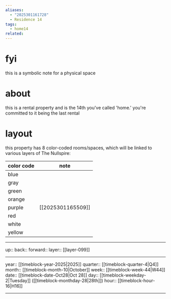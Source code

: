 ```yaml
---
aliases:
  - "2025301161728"
  - Residence 14
tags:
  - home14
related:
---
```


# fyi

this is a symbolic note for a physical space

# about

this is a rental property and is the 14th you've called 'home.' you're committed to it being the last rental 

# layout

this property has 8 color-coded rooms/spaces, which will be linked to various layers of The Nullspire:


| color code | note              |
| ---------- | ----------------- |
| blue       |                   |
| gray       |                   |
| green      |                   |
| orange     |                   |
| purple     | [[2025301165509]] |
| red        |                   |
| white      |                   |
| yellow     |                   |


***

up:: 
back:: 
forward:: 
layer:: [[layer-099]]

***

year:: [[timeblock-year-2025|2025]]
quarter:: [[timeblock-quarter-4|Q4]]
month:: [[timeblock-month-10|October]]
week:: [[timeblock-week-44|W44]]
date:: [[timeblock-date-Oct28|Oct 28]]
day:: [[timeblock-weekday-2|Tuesday]] ([[timeblock-monthday-28|28th]])
hour:: [[timeblock-hour-16|H16]]

***
